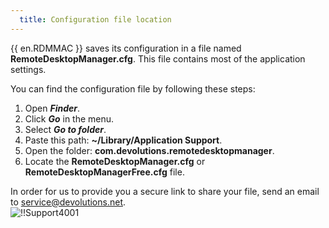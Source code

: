 ```yaml
---
  title: Configuration file location
---
```

{{ en.RDMMAC }} saves its configuration in a file named **RemoteDesktopManager.cfg**. This file contains most of the application settings.  

You can find the configuration file by following these steps:  

1. Open ***Finder***. 
1. Click ***Go*** in the menu. 
1. Select ***Go to folder***. 
1. Paste this path: **~/Library/Application Support**. 
1. Open the folder: **com.devolutions.remotedesktopmanager**. 
1. Locate the **RemoteDesktopManager.cfg** or **RemoteDesktopManagerFree.cfg** file. 

In order for us to provide you a secure link to share your file, send an email to [service@devolutions.net](mailto:service@devolutions.net).  
![!!Support4001](https://webdevolutions.azureedge.net/docs/en/rdm/mac/Support4001.png) 
